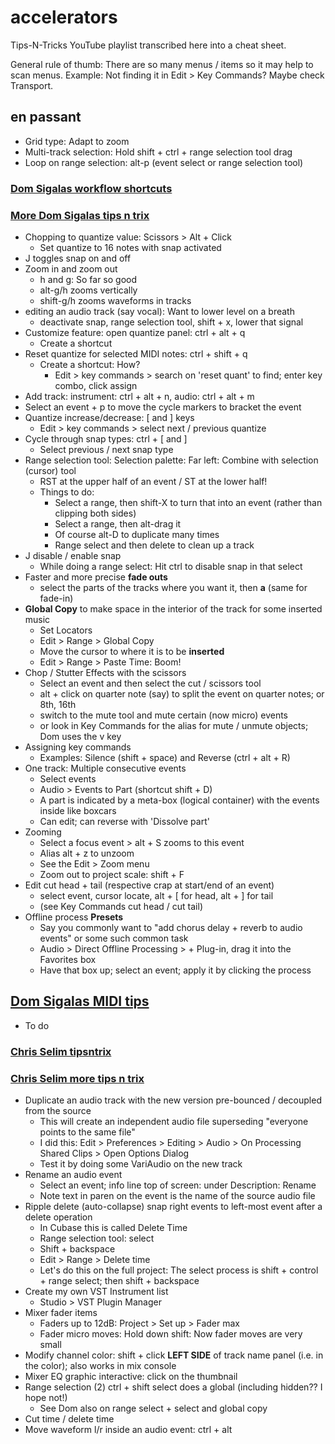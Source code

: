 # accelerators

Tips-N-Tricks YouTube playlist transcribed here into a cheat sheet.


General rule of thumb: There are so many menus / items so it may help to scan menus. Example: Not 
finding it in Edit > Key Commands? Maybe check Transport.


## en passant


- Grid type: Adapt to zoom
- Multi-track selection: Hold shift + ctrl + range selection tool drag
- Loop on range selection: alt-p (event select or range selection tool)


### [Dom Sigalas workflow shortcuts](https://www.youtube.com/watch?v=C67OjuSL90U)
### [More Dom Sigalas tips n trix](https://youtu.be/boyPW1TNWvU?si=DRcnRWoInolWSpSD)


- Chopping to quantize value: Scissors > Alt + Click
    - Set quantize to 16 notes with snap activated 
- J toggles snap on and off
- Zoom in and zoom out
    - h and g: So far so good
    - alt-g/h zooms vertically
    - shift-g/h zooms waveforms in tracks
- editing an audio track (say vocal): Want to lower level on a breath
    - deactivate snap, range selection tool, shift + x, lower that signal
- Customize feature: open quantize panel: ctrl + alt + q
    - Create a shortcut
- Reset quantize for selected MIDI notes: ctrl + shift + q
    - Create a shortcut: How?
        - Edit > key commands > search on 'reset quant' to find; enter key combo, click assign
- Add track: instrument: ctrl + alt + n, audio: ctrl + alt + m 
- Select an event + p to move the cycle markers to bracket the event
- Quantize increase/decrease: \[ and \] keys
    - Edit > key commands > select next / previous quantize
- Cycle through snap types: ctrl + \[ and \]
    - Select previous / next snap type
- Range selection tool: Selection palette: Far left: Combine with selection (cursor) tool
    - RST at the upper half of an event / ST at the lower half!
    - Things to do:
        - Select a range, then shift-X to turn that into an event (rather than clipping both sides)
        - Select a range, then alt-drag it
        - Of course alt-D to duplicate many times
        - Range select and then delete to clean up a track
- J disable / enable snap
    - While doing a range select: Hit ctrl to disable snap in that select
- Faster and more precise **fade outs**
    - select the parts of the tracks where you want it, then **a** (same for fade-in)
- **Global Copy** to make space in the interior of the track for some inserted music
    - Set Locators
    - Edit > Range > Global Copy
    - Move the cursor to where it is to be **inserted**
    - Edit > Range > Paste Time: Boom!
- Chop / Stutter Effects with the scissors
    - Select an event and then select the cut / scissors tool
    - alt + click on quarter note (say) to split the event on quarter notes; or 8th, 16th
    - switch to the mute tool and mute certain (now micro) events
    - or look in Key Commands for the alias for mute / unmute objects; Dom uses the v key
- Assigning key commands
    - Examples: Silence (shift + space) and Reverse (ctrl + alt + R)
- One track: Multiple consecutive events
    - Select events
    - Audio > Events to Part (shortcut shift + D)
    - A part is indicated by a meta-box (logical container) with the events inside like boxcars
    - Can edit; can reverse with 'Dissolve part'
- Zooming
    - Select a focus event > alt + S zooms to this event
    - Alias alt + z to unzoom
    - See the Edit > Zoom menu
    - Zoom out to project scale: shift + F
- Edit cut head + tail (respective crap at start/end of an event)
    - select event, cursor locate, alt + \[ for head, alt + \] for tail
    - (see Key Commands cut head / cut tail)
- Offline process **Presets**
    - Say you commonly want to "add chorus delay + reverb to audio events" or some such common task
    - Audio > Direct Offline Processing > + Plug-in, drag it into the Favorites box
    - Have that box up; select an event; apply it by clicking the process


## [Dom Sigalas MIDI tips](https://youtu.be/hYkjXVW1NTA?si=2yFb92GAiozh64TT)


- To do


### [Chris Selim tipsntrix](https://www.youtube.com/watch?v=YfrXbaOa4Uc&list=PLBxAzSicPZqRhiwalnHbmYMAiB1gP8Djm)
### [Chris Selim more tips n trix](https://youtu.be/oPH25wPRbXw?si=D5WrLzCfmPM_t5Rz)


 - Duplicate an audio track with the new version pre-bounced / decoupled from the source
    - This will create an independent audio file superseding "everyone points to the same file"
    - I did this: Edit > Preferences > Editing > Audio > On Processing Shared Clips > Open Options Dialog
    - Test it by doing some VariAudio on the new track
- Rename an audio event
    - Select an event; info line top of screen: under Description: Rename
    - Note text in paren on the event is the name of the source audio file
- Ripple delete (auto-collapse) snap right events to left-most event after a delete operation
    - In Cubase this is called Delete Time
    - Range selection tool: select
    - Shift + backspace
    - Edit > Range > Delete time
    - Let's do this on the full project: The select process is shift + control + range select; then shift + backspace
- Create my own VST Instrument list
    - Studio > VST Plugin Manager
- Mixer fader items
    - Faders up to 12dB: Project > Set up > Fader max
    - Fader micro moves: Hold down shift: Now fader moves are very small
- Modify channel color: shift + click **LEFT SIDE** of track name panel (i.e. in the color); also works in mix console
- Mixer EQ graphic interactive: click on the thumbnail
- Range selection (2) ctrl + shift select does a global (including hidden?? I hope not!)
    - See Dom also on range select + select and global copy
- Cut time / delete time
- Move waveform l/r inside an audio event: ctrl + alt
